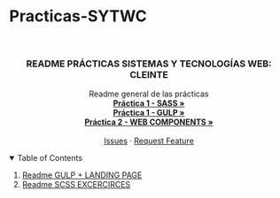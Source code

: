 # Practicas-SYTWC

<br />
<p align="center">

  <h3 align="center">README PRÁCTICAS SISTEMAS Y TECNOLOGÍAS WEB: CLEINTE </h3>

  <p align="center">
    Readme general de las prácticas
    <br />
    <a href="https://github.com/alu0101102726/Practicas-SYTWC/tree/main/Practica1-sass"><strong>Práctica 1 - SASS »</strong></a>
    <br />
    <a href="https://github.com/alu0101102726/Practicas-SYTWC/tree/main/Practica1-gulp"><strong>Práctica 1 - GULP »</strong></a>
    <br />
    <a href="https://github.com/alu0101102726/Practicas-SYTWC/tree/main/Practica1-gulp"><strong>Práctica 2 - WEB COMPONENTS »</strong></a>
    <br />
    <br />
    <a href="https://github.com/ULL-MII-SYTWS-2122/visual-studio-code-alu0101102726/issues">Issues</a>
    ·
    <a href="https://github.com/ULL-MII-SYTWS-2122/visual-studio-code-alu0101102726/issues">Request Feature</a>
  </p>
</p>

<!-- TABLE OF CONTENTS -->
<details open="open">
  <summary>Table of Contents</summary>
  <ol>
    <li><a href="https://github.com/alu0101102726/Practicas-SYTWC/tree/main/Practica1-gulp/README.md">Readme GULP + LANDING PAGE</a></li>
    <li><a href="https://github.com/alu0101102726/Practicas-SYTWC/tree/main/Practica1-sass/README.md">Readme SCSS EXCERCIRCES</a></li>
  </ol>
</details>
